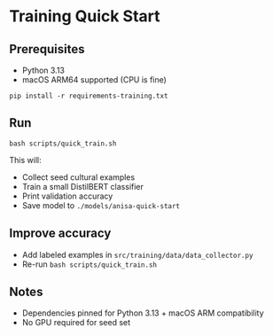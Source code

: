 # Training Quick Start

## Prerequisites
- Python 3.13
- macOS ARM64 supported (CPU is fine)

```
pip install -r requirements-training.txt
```

## Run
```
bash scripts/quick_train.sh
```
This will:
- Collect seed cultural examples
- Train a small DistilBERT classifier
- Print validation accuracy
- Save model to `./models/anisa-quick-start`

## Improve accuracy
- Add labeled examples in `src/training/data/data_collector.py`
- Re-run `bash scripts/quick_train.sh`

## Notes
- Dependencies pinned for Python 3.13 + macOS ARM compatibility
- No GPU required for seed set
